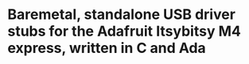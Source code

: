 # Baremetal, standalone USB driver stubs for the Adafruit Itsybitsy M4 express, written in C and Ada
